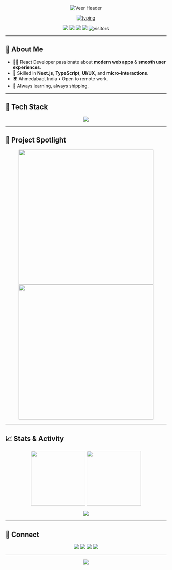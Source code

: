 <p align="center">
  <img src="https://capsule-render.vercel.app/api?type=waving&height=220&text=Veer%20—%20React%20Developer&fontAlign=50&fontAlignY=40&desc=Building%20snappy%20UIs%20from%20Ahmedabad%20🇮🇳&descAlign=50&descAlignY=65&color=0:1F6FEB,100:A371F7" alt="Veer Header"/>
</p>

<p align="center">
  <a href="#"><img src="https://readme-typing-svg.demolab.com?font=Fira+Code&weight=500&size=22&pause=1400&center=true&vCenter=true&width=920&height=45&lines=React+%7C+Next.js+%7C+TypeScript+%7C+Tailwind+CSS;Modern+UI%2FUX+%E2%80%A2+Animations+with+Framer+Motion;Clean%2C+performant%2C+accessible+web+apps+%E2%9C%A8" alt="typing"/></a>
</p>

<p align="center">
  <a href="https://github.com/Veer-YourGitHub?tab=repositories"><img src="https://img.shields.io/badge/Browse%20my%20work-1f6feb?style=for-the-badge&logo=github&logoColor=white"/></a>
  <a href="mailto:veer@example.com"><img src="https://img.shields.io/badge/Hire%20Me-EA4335?style=for-the-badge&logo=gmail&logoColor=white"/></a>
  <a href="https://www.linkedin.com/in/veer-link/" target="_blank"><img src="https://img.shields.io/badge/LinkedIn-0A66C2?style=for-the-badge&logo=linkedin&logoColor=white"/></a>
  <a href="https://t.me/veertelegram" target="_blank"><img src="https://img.shields.io/badge/Telegram-2CA5E0?style=for-the-badge&logo=telegram&logoColor=white"/></a>
  <img src="https://visitor-badge.laobi.icu/badge?page_id=Veer-YourGitHub.Veer-YourGitHub&right_color=brightgreen" alt="visitors"/>
</p>

---

## 👋 About Me

- 🧑‍💻 React Developer passionate about **modern web apps** & **smooth user experiences**.
- 🎯 Skilled in **Next.js**, **TypeScript**, **UI/UX**, and **micro-interactions**.
- 🌍 Ahmedabad, India • Open to remote work.
- 🚀 Always learning, always shipping.

---

## 🧰 Tech Stack

<p align="center">
  <img src="https://skillicons.dev/icons?i=js,ts,react,next,redux,tailwind,bootstrap,python,nodejs,css,html"/>
</p>

---

## 🌟 Project Spotlight

<p align="center">
  <a href="https://github.com/itsVir/Foodify"><img width="420" src="https://github-readme-stats.vercel.app/api/pin/?username=itsvir&repo=project1&theme=radical&border_radius=12"/></a>
  <a href="https://github.com/Veer-YourGitHub/project2"><img width="420" src="https://github-readme-stats.vercel.app/api/pin/?username=itsvir&repo=project2&theme=radical&border_radius=12"/></a>
</p>

---

## 📈 Stats & Activity

<p align="center">
  <img height="170" src="https://github-readme-stats.vercel.app/api?username=itsvir&show_icons=true&theme=radical"/>
  <img height="170" src="https://github-readme-streak-stats.herokuapp.com/?user=itsvir&theme=radical"/>
</p>

<p align="center">
  <img src="https://github-readme-activity-graph.vercel.app/graph?username=itsvir&bg_color=0d1117&color=e6edf3&line=a371f7&point=f0f6fc&area=true&hide_border=true"/>
</p>

---

## 📨 Connect

<p align="center">
  <a href="https://www.linkedin.com/in/veer-link/"><img src="https://img.shields.io/badge/LinkedIn-0A66C2?style=for-the-badge&logo=linkedin&logoColor=white"/></a>
  <a href="mailto:veer@example.com"><img src="https://img.shields.io/badge/Gmail-EA4335?style=for-the-badge&logo=gmail&logoColor=white"/></a>
  <a href="https://t.me/veertelegram"><img src="https://img.shields.io/badge/Telegram-2CA5E0?style=for-the-badge&logo=telegram&logoColor=white"/></a>
  <a href="https://instagram.com/veerinsta"><img src="https://img.shields.io/badge/Instagram-E4405F?style=for-the-badge&logo=instagram&logoColor=white"/></a>
</p>

---

<p align="center">
  <img src="https://capsule-render.vercel.app/api?type=waving&height=140&section=footer&color=0:1F6FEB,100:A371F7"/>
</p>
